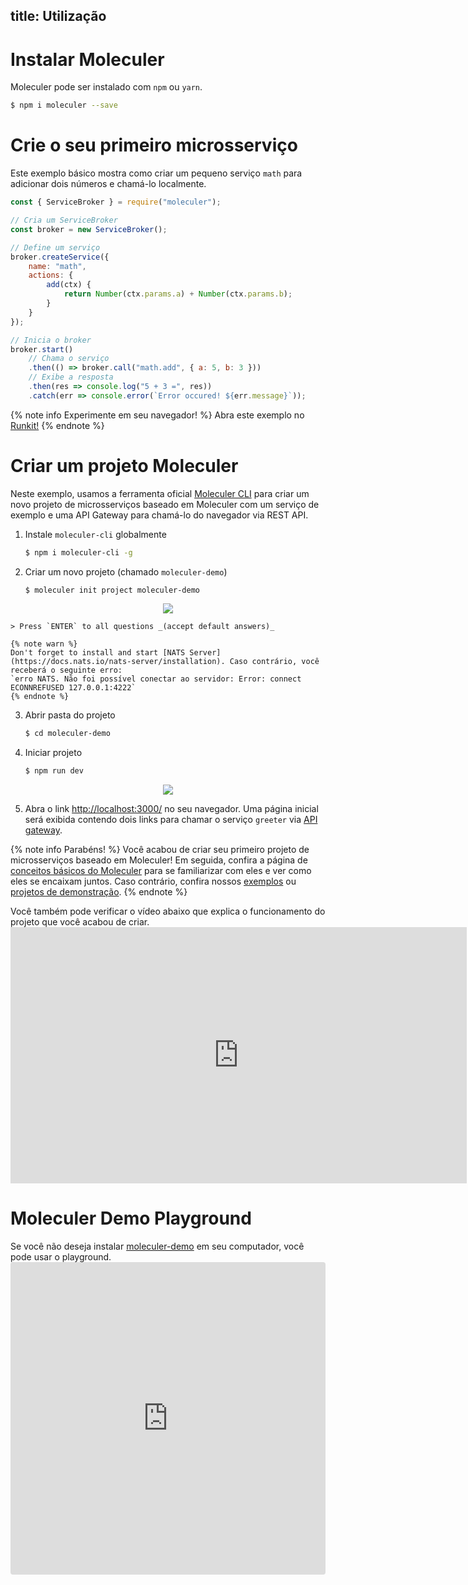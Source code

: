 title: Utilização
---
# Instalar Moleculer

Moleculer pode ser instalado com `npm` ou `yarn`.

```bash
$ npm i moleculer --save
```

# Crie o seu primeiro microsserviço
Este exemplo básico mostra como criar um pequeno serviço `math` para adicionar dois números e chamá-lo localmente.

```js
const { ServiceBroker } = require("moleculer");

// Cria um ServiceBroker
const broker = new ServiceBroker();

// Define um serviço
broker.createService({
    name: "math",
    actions: {
        add(ctx) {
            return Number(ctx.params.a) + Number(ctx.params.b);
        }
    }
});

// Inicia o broker
broker.start()
    // Chama o serviço
    .then(() => broker.call("math.add", { a: 5, b: 3 }))
    // Exibe a resposta
    .then(res => console.log("5 + 3 =", res))
    .catch(err => console.error(`Error occured! ${err.message}`));
```

{% note info Experimente em seu navegador! %}
Abra este exemplo no [Runkit!](https://runkit.com/icebob/moleculer-usage)
{% endnote %}

# Criar um projeto Moleculer
Neste exemplo, usamos a ferramenta oficial [Moleculer CLI](moleculer-cli.html) para criar um novo projeto de microsserviços baseado em Moleculer com um serviço de exemplo e uma API Gateway para chamá-lo do navegador via REST API.

1. Instale `moleculer-cli` globalmente
    ```bash
    $ npm i moleculer-cli -g
    ```
2. Criar um novo projeto (chamado `moleculer-demo`)
    ```bash
    $ moleculer init project moleculer-demo
    ```
 <div align="center"><img src="assets/usage/usage-demo-1.gif" /></div>

    > Press `ENTER` to all questions _(accept default answers)_    
    
    {% note warn %}
    Don't forget to install and start [NATS Server](https://docs.nats.io/nats-server/installation). Caso contrário, você receberá o seguinte erro:
    `erro NATS. Não foi possível conectar ao servidor: Error: connect ECONNREFUSED 127.0.0.1:4222`
    {% endnote %}

3. Abrir pasta do projeto
    ```bash
    $ cd moleculer-demo
    ```

4. Iniciar projeto
    ```bash
    $ npm run dev
    ```


<div align="center">
  <img src="assets/usage/usage-demo-2.gif" />
</div>

5. Abra o link [http://localhost:3000/](http://localhost:3000/) no seu navegador. Uma página inicial será exibida contendo dois links para chamar o serviço `greeter` via [API gateway](https://github.com/moleculerjs/moleculer-web).

{% note info Parabéns! %}
Você acabou de criar seu primeiro projeto de microsserviços baseado em Moleculer! Em seguida, confira a página de [conceitos básicos do Moleculer](concepts.html) para se familiarizar com eles e ver como eles se encaixam juntos. Caso contrário, confira nossos [exemplos](examples.html) ou [projetos de demonstração](https://github.com/moleculerjs/moleculer-examples).
{% endnote %}

Você também pode verificar o vídeo abaixo que explica o funcionamento do projeto que você acabou de criar. <iframe width="730" height="410" src="https://www.youtube.com/embed/t4YR6MWrugw" frameborder="0" allow="accelerometer; autoplay; encrypted-media; gyroscope; picture-in-picture" allowfullscreen mark="crwd-mark"></iframe>


# Moleculer Demo Playground
Se você não deseja instalar [moleculer-demo](usage.html#Create-a-Moleculer-project) em seu computador, você pode usar o playground. <iframe src="https://codesandbox.io/embed/github/moleculerjs/sandbox-moleculer-project/tree/master/?fontsize=14" title="moleculer-project" allow="geolocation; microphone; camera; midi; vr; accelerometer; gyroscope; payment; ambient-light-sensor; encrypted-media" style="width:100%; height:500px; border:0; border-radius: 4px; overflow:hidden;" sandbox="allow-modals allow-forms allow-popups allow-scripts allow-same-origin" mark="crwd-mark"></iframe>
